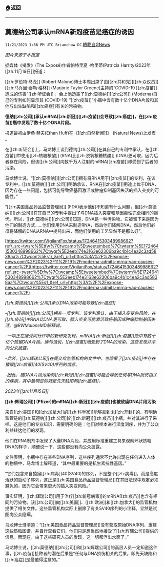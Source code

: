###  [:house:返回](README.md)
---


## 莫德纳公司承认mRNA新冠疫苗是癌症的诱因
`11/21/2023 1:56 PM UTC Brianchow-DC` [轉載自GNews](https://gnews.org/articles/2000232)

*图片来源于本报道*

据媒体《揭发》(The Exposé)作者帕特里夏 ·哈里蒂(Patricia Harrity)2023年[[zh:11月19日]]报道：

[[zh:罗伯特·马龙]] (Robert Malone)博士本周出席了由[[zh:共和党]][[zh:众议员]][[zh:马乔里·泰勒·格林]] (Marjorie Taylor Greene)主持的“COVID-19 [[zh:疫苗]]造成的伤害”[[zh:听证会]] ，会上他透露了[[zh:莫德纳]][[zh:公司]] (Moderna)自己的专利如何显示其 (COVID-19) “[[zh:疫苗]]”小瓶中含有数十亿个DNA片段和其他与出生缺陷和[[zh:癌症]]有关的污染物。

**德纳[[zh:公司]]承认mRNA[[zh:新冠]][[zh:疫苗]]会导致[[zh:癌症]]，在[[zh:疫苗]]瓶中发现了数十亿个DNA片段。**

报道最初由伊桑·赫夫(Ethan Huff)在《[[zh:自然新闻]]》 (Natural News)上发表 。

在[[zh:听证会]]上，马龙博士谈到德纳[[zh:公司]]在其自己的专利中承认，在[[zh:疫苗]]中使用[[zh:核糖核酸]] (RNA)比[[zh:脱氧核糖核酸]] (DNA)更可取，因为后者存在风险，但该[[zh:公司]]向数千万人注射的mRNA[[zh:疫苗]]却受到了后者的污染。

马龙博士说。“[[zh:莫德纳]][[zh:公司]]拥有将RNA用于[[zh:疫苗]]的专利，在该专利中，[[zh:莫德纳]][[zh:公司]]明确承认，RNA在[[zh:疫苗]]用途上优于DNA，因为存在一些问题，包括可能导致癌基因激活或肿瘤抑制基因失活的插入突变的可能性。”

“[[zh:美国食品药品监督管理局]] (FDA)表示他们不知道有什么问题，但[[zh:莫德纳]][[zh:公司]]在其自己的专利中提出了与DNA插入突变和基因毒性完全相同的担忧。所以，[[zh:莫德纳]][[zh:公司]]知道，DNA是一种污染物。它被留下来是因为他们的制造方式......他们使用DNA来制造RNA，然后他们降解DNA，然后他们必须将降解的DNA从RNA中提纯出来，而他们使用的工艺显然不是那么好”。

[https://twitter.com/VigilantFox/status/1724641530348998662?ref\_src=twsrc%5Etfw%7Ctwcamp%5Etweetembed%7Ctwterm%5E1724641530348998662%7Ctwgr%5E2eeb174e3163e62306ba9c4b1c4ea2c3ad5838aa%7Ctwcon%5Es1\_&ref\_url=https%3A%2F%2Fexpose-news.com%2F2023%2F11%2F19%2Fmoderna-admits-mrna-vax-causes-cancer%2F](https://twitter.com/VigilantFox/status/1724641530348998662?ref_src=twsrc%5Etfw%7Ctwcamp%5Etweetembed%7Ctwterm%5E1724641530348998662%7Ctwgr%5E2eeb174e3163e62306ba9c4b1c4ea2c3ad5838aa%7Ctwcon%5Es1_&ref_url=https%3A%2F%2Fexpose-news.com%2F2023%2F11%2F19%2Fmoderna-admits-mrna-vax-causes-cancer%2F)

_[[zh:莫德纳]][[zh:公司]]承认DNA污染可能导致[[zh:癌症]]_

_\-[[zh:莫德纳]][[zh:公司]]拥有一项专利，该专利承认，由于插入突变的风险，在[[zh:疫苗]]中RNA比DNA更可取，插入突变可能激活致癌基因或肿瘤抑制基因失活。@RWMaloneMD解释说。_

_\-一项正在接受同行评审的新研究发现，mRNA[[zh:新冠]][[zh:疫苗]]瓶中有数十亿个残留DNA片段。换句话说，[[zh:疫苗]]瓶受到了DNA的污染。这些发现并未向公众披露。_

_\-此外，[[zh:辉瑞公司]]在提交给监管机构的文件中，也隐匿了[[zh:疫苗]]中存在猿猴[[zh:病毒]]40(SV40)序列的信息。_

_\-因此，被DNA片段污染的[[zh:新冠]][[zh:疫苗]]可能会导致任何与DNA损伤相关的疾病，其中最明显的就是先天缺陷和[[zh:癌症]]。_

_2023年[[zh:11月15日]]_

**[[zh:辉瑞公司]] (Pfizer)的mRNA[[zh:新冠]][[zh:疫苗]]也被致癌DNA片段污染**

来自[[zh:美国]]和[[zh:加拿大]]的[[zh:科学家]]能够拿到未[[zh:开封]]的、有明确监管链的[[zh:莫德纳]][[zh:公司]]的[[zh:新冠]][[zh:疫苗]]小瓶，并对其进行了采样。这是他们的专业知识，需要明确的是：他们对样本进行深度测序，并为了公众利益转达他们的发现。

他们在RNA制剂中发现了大量DNA片段，并应用标准重建工具来观察环状质粒DNA的样子，顺便说一下，这些都没有向公众披露。

文件表明，小瓶中存在某些DNA序列，这些序列通常不允许出现在任何进入人体的物质中，马龙博士解释道，“其中最重要的是抗生素抗性基因。”

“它们包含来自猿猴[[zh:病毒]]40(SV40)的序列，不是整个[[zh:病毒]]，而是高度活跃的启动子序列，这正是[[zh:美国食品药品监督管理局]]在其旧法规中规定必须避免的，因为它会带来更大的插入突变风险。”

事实证明，[[zh:辉瑞公司]]用于治疗[[zh:新冠病毒]]的mRNA[[zh:疫苗]]也含有相同的污染物。该[[zh:公司]]向[[zh:美国]]、[[zh:欧洲]]和[[zh:加拿大]]的监管机构提供了相关文件。这些监管机构实际上删除了有关SV40序列的小注释，显然是试图向公众隐瞒。

马龙博士澄清道：“[[zh:美国食品药品监督管理局]]没有获取原始DNA序列、重建这些质粒图谱，并自行查看它们，他们只是想当然地接受了[[zh:辉瑞公司]]提供的信息。而现在，由于这些研究人员的发现，这一切都浮出水面了。”

马龙博士说，[[zh:莫德纳]][[zh:公司]]和[[zh:辉瑞公司]]的高层人员一定知道这件事，[[zh:疫苗]]接种者的潜在后果是“任何与DNA损伤相关的后果，即先天缺陷和[[zh:癌症]]是最值得注意的。”
